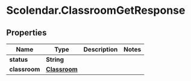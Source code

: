 # Scolendar.ClassroomGetResponse

## Properties
Name | Type | Description | Notes
------------ | ------------- | ------------- | -------------
**status** | **String** |  | 
**classroom** | [**Classroom**](Classroom.md) |  | 


